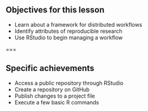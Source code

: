 ---
---

## Objectives for this lesson

- Learn about a framework for distributed workflows
- Identify attributes of reproducible research
- Use RStudio to begin managing a workflow

===

## Specific achievements

- Access a public repository through RStudio
- Create a repository on GitHub
- Publish changes to a project file
- Execute a few basic R commands
